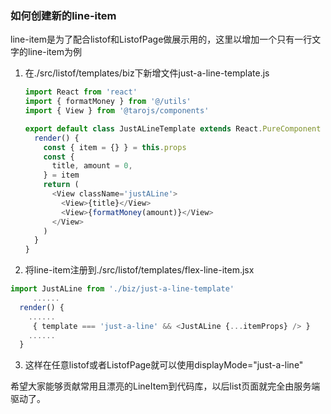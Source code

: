 ### 如何创建新的line-item

line-item是为了配合listof和ListofPage做展示用的，这里以增加一个只有一行文字的line-item为例

1. 在./src/listof/templates/biz下新增文件just-a-line-template.js
   
   ```javascript
   import React from 'react'
   import { formatMoney } from '@/utils'
   import { View } from '@tarojs/components'
   
   export default class JustALineTemplate extends React.PureComponent {
     render() {
       const { item = {} } = this.props
       const {
         title, amount = 0,
       } = item
       return (
         <View className='justALine'>
           <View>{title}</View>
           <View>{formatMoney(amount)}</View>
         </View>
       )
     }
   }
   ```

2. 将line-item注册到./src/listof/templates/flex-line-item.jsx

```javascript
import JustALine from './biz/just-a-line-template'
     ......
  render() {
    ......
     { template === 'just-a-line' && <JustALine {...itemProps} /> }
    ......
  }

```

3. 这样在任意listof或者ListofPage就可以使用displayMode="just-a-line"

希望大家能够贡献常用且漂亮的LineItem到代码库，以后list页面就完全由服务端驱动了。
